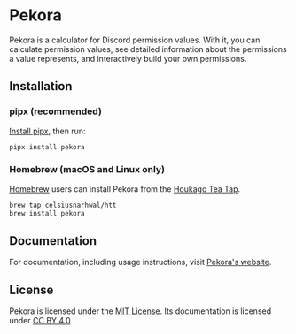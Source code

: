 # Pekora

Pekora is a calculator for Discord permission values. With it, you can calculate permission values, see detailed
information about the permissions a value represents, and interactively build your own
permissions.

## Installation

### pipx (recommended)

[Install pipx](https://pypa.github.io/pipx/installation/), then run:

```bash
pipx install pekora
```

### Homebrew (macOS and Linux only)

[Homebrew](https://brew.sh) users can install Pekora from the
[Houkago Tea Tap](https://github.com/celsiusnarhwal/homebrew-htt).

```bash
brew tap celsiusnarhwal/htt
brew install pekora
```

## Documentation

For documentation, including usage instructions, visit [Pekora's website](https://pekora.celsiusnarhwal.dev).

## License

Pekora is licensed under the [MIT License](https://github.com/celsiusnarhwal/pekora/blob/main/LICENSE.md). Its
documentation is licensed under [CC BY 4.0](https://pekora.celsiusnarhwal.dev/license).
